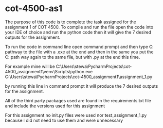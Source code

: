 # cot-4500-as1
The purpose of this code is to complete the task assigned for the assignment 1 of COT 4500. To compile and run the file open the code into your IDE of choice and run the python code then it will give the 7 desired outputs for the assignment.

To run the code in command line open command prompt and then type C: pathway to the file with a .exe at the end and then in the same you put the C: path way again to the same file, but with .py at the end this time.

For example mine will be C:\Users\stewa\PycharmProjects\cot-4500_assignment1\venv\Scripts\python.exe C:\Users\stewa\PycharmProjects\cot-4500_assignment1\assignment_1.py

by running this line in command prompt it will produce the 7 desired outputs for the assignment.

All of the third party packages used are found in the requirements.txt file and include the versions used for this assignment

For this assignment no init.py files were used nor test_assignment_1.py because I did not need to use them and were unnecessary
